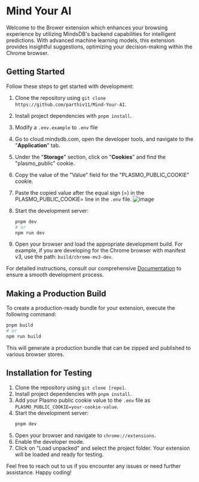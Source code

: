 # Mind Your AI 

Welcome to the Brower extension which enhances your browsing experience by utilizing MindsDB's backend capabilities for intelligent predictions. With advanced machine learning models, this extension provides insightful suggestions, optimizing your decision-making within the Chrome browser.


## Getting Started

Follow these steps to get started with development:

1. Clone the repository using `git clone https://github.com/parthiv11/Mind-Your-AI`.
2. Install project dependencies with `pnpm install`.
3. Modify a `.env.example` to `.env` file 
4. Go to cloud.mindsdb.com, open the developer tools, and navigate to the "**Application**" tab.
5. Under the "**Storage**" section, click on "**Cookies**" and find the "plasmo_public" cookie.
6. Copy the value of the "Value" field for the "PLASMO_PUBLIC_COOKIE" cookie.
7. Paste the copied value after the equal sign (=) in the PLASMO_PUBLIC_COOKIE= line in the `.env` file.
![image](https://github.com/parthiv11/Mind-Your-AI/assets/75653580/a53fd40f-d16d-4d79-aaf7-c288d706ffff)

4. Start the development server:
   ```bash
   pnpm dev
   # or
   npm run dev
   ```
5. Open your browser and load the appropriate development build. For example, if you are developing for the Chrome browser with manifest v3, use the path: `build/chrome-mv3-dev`.

For detailed instructions, consult our comprehensive [Documentation](https://docs.plasmo.com/) to ensure a smooth development process.

## Making a Production Build

To create a production-ready bundle for your extension, execute the following command:

```bash
pnpm build
# or
npm run build
```

This will generate a production bundle that can be zipped and published to various browser stores.

## Installation for Testing

1. Clone the repository using `git clone [repo]`.
2. Install project dependencies with `pnpm install`.
3. Add your Plasmo public cookie value to the `.env` file as `PLASMO_PUBLIC_COOKIE=your-cookie-value`.
4. Start the development server:
   ```bash
   pnpm dev
   ```
5. Open your browser and navigate to `chrome://extensions`.
6. Enable the developer mode.
7. Click on "Load unpacked" and select the project folder. Your extension will be loaded and ready for testing.

Feel free to reach out to us if you encounter any issues or need further assistance. Happy coding!

